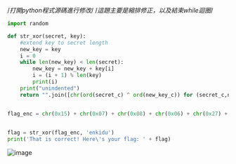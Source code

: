 /*打開python程式源碼進行修改*/
/*這題主要是縮排修正，以及結束while迴圈*/
``` python
import random

def str_xor(secret, key):
    #extend key to secret length
    new_key = key
    i = 0
    while len(new_key) < len(secret):
        new_key = new_key + key[i]
        i = (i + 1) % len(key)
        print(i)        
    print("unindented")
    return "".join([chr(ord(secret_c) ^ ord(new_key_c)) for (secret_c,new_key_c) in zip(secret,new_key)])


flag_enc = chr(0x15) + chr(0x07) + chr(0x08) + chr(0x06) + chr(0x27) + chr(0x21) + chr(0x23) + chr(0x15) + chr(0x5a) + chr(0x07) + chr(0x00) + chr(0x46) + chr(0x0b) + chr(0x1a) + chr(0x5a) + chr(0x1d) + chr(0x1d) + chr(0x2a) + chr(0x06) + chr(0x1c) + chr(0x5a) + chr(0x5c) + chr(0x55) + chr(0x40) + chr(0x3a) + chr(0x5f) + chr(0x53) + chr(0x5b) + chr(0x57) + chr(0x41) + chr(0x57) + chr(0x08) + chr(0x5c) + chr(0x14)

  
flag = str_xor(flag_enc, 'enkidu')
print('That is correct! Here\'s your flag: ' + flag)
```
![image](https://user-images.githubusercontent.com/72643996/218243766-9fcf010c-e8ba-438b-9461-7c14ba3719e0.png)
